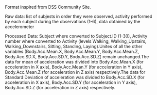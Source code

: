 Format inspired from DSS Community Site.

Raw data:
list of subjests in order they were observed, activity performed by each subject during the observations (1-6), data obtained by the accelerometer

Processed Data:
Subject where converted to Subject.ID (1-30), Activity number where converted to Activity (levels Walking, Walking_Upstairs, Walking_Downstairs, Sitting, Standing, Laying).Unites of all the other variables (Body.Acc.Mean.X, Body.Acc.Mean.Y, Body.Acc.Mean.Z, Body.Acc.SD.X, Body.Acc.SD.Y, Body.Acc.SD.Z) remain unchanged.The data for mean of acceleration was divided into Body.Acc.Mean.X (for acceleration in X axis), Body.Acc.Mean.Y (for acceleration in Y axis), Body.Acc.Mean.Z (for acceleration in Z axis) respectively.The data for Standard Deviation of acceleration was divided to Body.Acc.SD.X (for acceleration in X axis), Body.Acc.SD.Y (for acceleration in Y axis), Body.Acc.SD.Z (for acceleration in Z axis) respectively.
